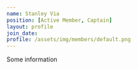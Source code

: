 ```yaml
---
name: Stanley Via
position: [Active Member, Captain]
layout: profile
join_date:
profile: /assets/img/members/default.png
---
```

Some information